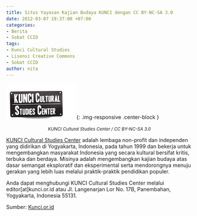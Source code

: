 ```yaml
---
title: Situs Yayasan Kajian Budaya KUNCI dengan CC BY-NC-SA 3.0
date: 2012-03-07 19:37:00 +07:00
categories:
- Berita
- Sobat CCID
tags:
- Kunci Cultural Studies
- Lisensi Creative Commons
- Sobat CCID
author: nita
---
```


![logo-plat1.png](/uploads/logo-plat1.png){: .img-responsive .center-block }<center><small><i>KUNCI Cultural Studies Center / CC BY-NC-SA 3.0</i></small></center>

[KUNCI Cultural Studies Center](http://kunci.or.id) adalah lembaga non-profit dan independen yang didirikan di Yogyakarta, Indonesia, pada tahun 1999 dan bekerja untuk mengembangkan masyarakat Indonesia yang secara kultural bersifat kritis, terbuka dan  berdaya. Misinya adalah mengembangkan kajian budaya atas dasar semangat eksploratif dan eksperimental serta mendorongnya menuju gerakan yang lebih luas melalui praktik-praktik pendidikan populer.

Anda dapat menghubungi KUNCI Cultural Studies Center melalui editor[at]kunci.or.id atau Jl. Langenarjan Lor No. 17B, Panembahan, Yogyakarta, Indonesia 55131.

Sumber: [Kunci.or.id](http://kunci.or.id/about-us/)